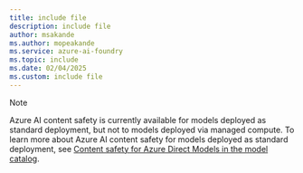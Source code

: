 ```yaml
---
title: include file
description: include file
author: msakande
ms.author: mopeakande
ms.service: azure-ai-foundry
ms.topic: include
ms.date: 02/04/2025
ms.custom: include file
---
```


> [!NOTE]
> Azure AI content safety is currently available for models deployed as standard deployment, but not to models deployed via managed compute. To learn more about Azure AI content safety for models deployed as standard deployment, see [Content safety for Azure Direct Models in the model catalog](../concepts/model-catalog-content-safety.md).
